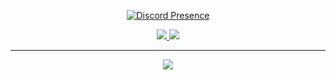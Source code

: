 
<div align="center">

  [![Discord Presence](https://lanyard.cnrad.dev/api/939819492836524032)](https://discord.com/users/939819492836524032)
  
</div>

<div align="center">
  <div id="badges">
<!--   <a href="https://app.hackthebox.com/users/1397904">
  <img src="https://img.shields.io/badge/-HackTheBox-%239FEF00?style=for-the-badge&logo=hackthebox&logoColor=white">
  </a> -->

  <a href="https://tryhackme.com/r/p/LunaHTTP">
  <img src="https://img.shields.io/badge/-TryHackMe-%23212C42?style=for-the-badge&logo=tryhackme&logoColor=white">
  </a>

 <!-- <a href="https://hackerone.com/luna_zx_001">
  <img src="https://img.shields.io/badge/-HackerOne-%23494649?style=for-the-badge&logo=hackerone&logoColor=white">
  </a> -->
  
  <a href="https://www.youtube.com/watch?v=dQw4w9WgXcQ">
  <img src="https://img.shields.io/badge/YouTube-red?style=for-the-badge&logo=youtube&logoColor=white">
  </a>
</div>
</div>

---
<div align="center">
  <img src="https://skillicons.dev/icons?i=js,typescript,nodejs" />
</div>

